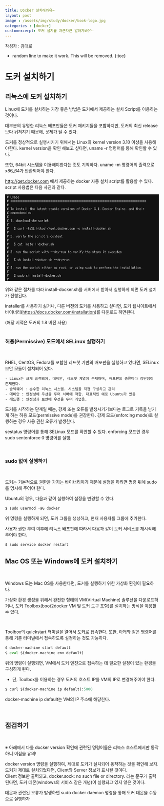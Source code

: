 ```yaml
---  
title: Docker 설치해봐유~
layout: post   
image : /assets/img/study/docker/book-logo.jpg
categories : [docker]
customexcerpt: 도커 설치를 차근차근 알아가봐유~
---
```


<span class = "alert g">작성자 : 김대로</span>


<!-- 아래 2줄은 목차를 나타내기 위한 심볼이니 건들지 말아 주세요 -->
* random line to make it work. This will be removed.
{:toc} 

# 도커 설치하기

## 리눅스에 도커 설치하기
Linux에 도커를 설치하는 가장 좋은 방법은 도커에서 제공하는 설치 Script를 이용하는 것이다.   

대부분의 유명한 리눅스 배포판들은 도커 패키지들을 포함하지만, 도커의 최신 release 보다 뒤처지기 때문에, 문제가 될 수 있다.  

도커를 정상적으로 실행시키기 위해서는 Linux의 kernel version 3.10 이상을 사용해야한다.
    kernel version을 확인 해보고 싶다면, uname -r 명령어를 통해 확인할 수 있다. 

또한, 64bit 시스템을 이용해야한다는 것도 기억하자.
    uname -m 명령어의 출력으로 x86_64가 반환되어야 한다.    

http://get.docker.com 에서 제공하는 docker 자동 설치 script를 활용할 수 있다. script 사용법은 다음 사진과 같다.    

![docker-install-script](/assets/img/study/docker/chap2/script.PNG)

위와 같은 절차를 따라 install-docker.sh를 서버에서 받아서 실행하게 되면 도커 설치가 진행된다.

installer를 사용하기 싫거나, 다른 버전의 도커를 사용하고 싶다면, 도커 웹사이트에서 바이너리(https://docs.docker.com/installation)를 다운로드 하면된다.

(해당 서적은 도커의 1.8 버전 사용)  
</br>

### **허용(Permissive) 모드에서 SELinux 실행하기**

</br>

RHEL, CentOS, Fedora를 포함한 레드햇 기반의 배포판을 실행하고 있다면, SELinux 보안 모듈이 설치되어 있다.

    - Linux는 크게 슬렉웨어, 데비안, 레드햇 계열이 존재하며, 배포판의 종류마다 장단점이 존재한다.
    - 슬렉웨어 : 순수한 리눅스 시스템. 시스템을 직접 구성하고 관리
    - 데비안 : 안정성에 우선을 두며 서버에 적합. 대표적인 예로 Ubuntu가 있음
    - 레드햇 : 안정성과 보안에 우선을 두며 기업용. 

도커를 시작하는 단계일 때는, 강제 또는 오류를 발생시키기보다는 로그로 기록을 남기게 하는 허용 모드(permissive mode)를 권장한다. 강제 모드(enforcing mode)로 실행하는 경우 사용 권한 오류가 발생한다.  
  
sestatus 명령어를 통해 SELinux 모드를 확인할 수 있다. enforcing 모드인 경우 sudo sentenforce 0 명령어를 실행.

</br>


### **sudo 없이 실행하기**
</br>

도커는 기본적으로 권한을 가지는 바이너리이기 때문에 실행을 하려면 명령 뒤에 sudo를 명시해 주어야 한다.      

Ubuntu의 경우, 다음과 같이 실행하여 설정을 변경할 수 있다.  
~~~ py
$ sudo usermod -aG docker
~~~
위 명령을 실행하게 되면, 도커 그룹을 생성하고, 현재 사용자를 그룹에 추가한다.

사용자 권한 부여 이후에 리눅스 배포판에 따라서 다음과 같이 도커 서비스를 재시작해 주어야 한다.
~~~ py
$ sudo service docker restart
~~~

## Mac OS 또는 Windows에 도커 설치하기

</br>

Windows 도는 Mac OS를 사용한다면, 도커를 실행하기 위한 가상화 환경이 필요하다.      

가상화 환경 생성을 위해서 완전한 형태의 VM(Virtual Machine) 솔루션을 다운로드하거나, 도커 Toolbox(boot2docker VM 및 도커 도구 포함)를 설치하는 방식을 이용할 수 있다.   

</br>

Toolbox의 quickstart 터미널을 열어서 도커로 접속한다. 또한, 아래와 같은 명령어를 통해 기존 터미널에서 접속하도록 설정하는 것도 가능하다.
~~~ py
$ docker-machine start default
$ eval $(docker-machine env default)
~~~

위의 명령이 실행되면, VM에서 도커 엔진으로 접속하는 데 필요한 설정이 있는 환경을 구성하게 된다.

- 단, Toolbox를 이용하는 경우 도커의 호스트 IP를 VM의 IP로 변경해주어야 한다.
~~~ py
$ curl $(docker-machine ip default):5000
~~~
docker-machine ip default는 VM의 IP 주소에 해당한다.

</br>

## 점검하기

</br>

※ 아래에서 다룰 docker version 확인에 관련된 명령어들은 리눅스 호스트에서만 동작하니 이점을 유의!

docker version 명령을 실행하여, 제대로 도커가 설치되어 동작하는 것을 확인해 보자.   
도커가 제대로 설치되었다면, Client와 Server 정보가 표시될 것이다.   
Cilent 정보만 출력되고, docker.sock: no such file or directory. 라는 문구가 출력된다면,
도커 데몬(windows의 서비스 같은 개념)이 실행되고 있지 않은 것이다.      

데몬과 관련된 오류가 발생하면 sudo docker daemon 명령을 통해 도커 데몬을 수동으로 실행하자

